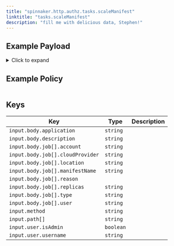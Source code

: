 ```yaml
---
title: "spinnaker.http.authz.tasks.scaleManifest"
linktitle: "tasks.scaleManifest"
description: "fill me with delicious data, Stephen!"
---
```


## Example Payload

<details><summary>Click to expand</summary>

```json
{
  "input": {
    "body": {
      "application": "hostname",
      "description": "Scale manifest",
      "job": [
        {
          "account": "spinnaker",
          "cloudProvider": "kubernetes",
          "location": "staging",
          "manifestName": "deployment hostname",
          "reason": null,
          "replicas": "5",
          "type": "scaleManifest",
          "user": "elfie2002"
        }
      ]
    },
    "method": "POST",
    "path": [
      "tasks"
    ],
    "user": {
      "isAdmin": false,
      "roles": [],
      "username": "elfie2002"
    }
  }
}
```
</details>

## Example Policy

```rego

```

## Keys

| Key                              | Type      | Description |
| -------------------------------- | --------- | ----------- |
| `input.body.application`         | `string`  |             |
| `input.body.description`         | `string`  |             |
| `input.body.job[].account`       | `string`  |             |
| `input.body.job[].cloudProvider` | `string`  |             |
| `input.body.job[].location`      | `string`  |             |
| `input.body.job[].manifestName`  | `string`  |             |
| `input.body.job[].reason`        | ` `       |             |
| `input.body.job[].replicas`      | `string`  |             |
| `input.body.job[].type`          | `string`  |             |
| `input.body.job[].user`          | `string`  |             |
| `input.method`                   | `string`  |             |
| `input.path[]`                   | `string`  |             |
| `input.user.isAdmin`             | `boolean` |             |
| `input.user.username`            | `string`  |             |
